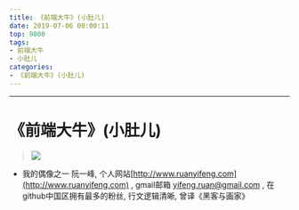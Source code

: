 ```yaml
---
title: 《前端大牛》(小肚儿)
date: 2019-07-06 00:00:11
top: 9000
tags: 
- 前端大牛
- 小肚儿
categories:
- 《前端大牛》(小肚儿)
---
```


------

<!-- more -->

# 《前端大牛》(小肚儿)


> ![](https://user-images.githubusercontent.com/15868458/61191570-b61fd200-a6de-11e9-9198-86cee0755c3e.png)

- 我的偶像之一 阮一峰, 个人网站[http://www.ruanyifeng.com](http://www.ruanyifeng.com) , gmail邮箱 yifeng.ruan@gmail.com , 在github中国区拥有最多的粉丝, 行文逻辑清晰, 曾译《黑客与画家》




